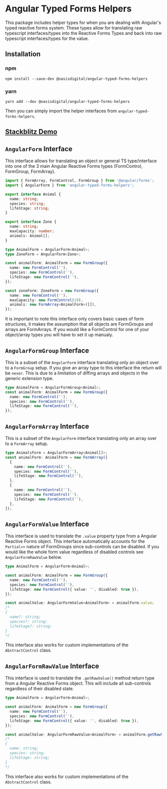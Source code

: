 # Angular Typed Forms Helpers

This package includes helper types for when you are dealing with Angular's typed reactive forms
system. These types allow for translating raw typescript interfaces/types into the Reactive Forms
Types and back into raw typescript interfaces/types for the value.

## Installation

### npm

`npm install --save-dev @oasisdigital/angular-typed-forms-helpers`

### yarn

`yarn add --dev @oasisdigital/angular-typed-forms-helpers`

Then you can simply import the helper interfaces from `angular-typed-forms-helpers`.

## [Stackblitz Demo](https://stackblitz.com/edit/angular-typed-forms-helpers-demo?file=src%2Fapp%2Fapp.component.ts)

## `AngularForm` Interface

This interface allows for translating an object or general TS type/interface into one of the 3 main
Angular Reactive Forms types (FormControl, FormGroup, FormArray).

```ts
import { FormArray, FormControl, FormGroup } from '@angular/forms';
import { AngularForm } from 'angular-typed-forms-helpers';

export interface Animal {
  name: string;
  species: string;
  lifeStage: string;
}

export interface Zone {
  name: string;
  maxCapacity: number;
  animals: Animal[];
}

type AnimalForm = AngularForm<Animal>;
type ZoneForm = AngularForm<Zone>;

const animalForm: AnimalForm = new FormGroup({
  name: new FormControl(''),
  species: new FormControl(''),
  lifeStage: new FormControl(''),
});

const zoneForm: ZoneForm = new FormGroup({
  name: new FormControl(''),
  maxCapacity: new FormControl(10),
  animals: new FormArray<AnimalForm>([]),
});
```

It is important to note this interface only covers basic cases of form structures, it makes the
assumption that all objects are FormGroups and arrays are FormArrays. If you would like a
FormControl for one of your object/array types you will have to set it up manualy.

## `AngularFormGroup` Interface

This is a subset of the `AngularForm` interface translating only an object over to a `FormGroup`
setup. If you give an array type to this interface the return will be `never`. This is due to a
limitation of diffing arrays and objects in the generic extension type.

```ts
type AnimalForm = AngularFormGroup<Animal>;
const animalForm: AnimalForm = new FormGroup({
  name: new FormControl(''),
  species: new FormControl(''),
  lifeStage: new FormControl(''),
});
```

## `AngularFormArray` Interface

This is a subset of the `AngularForm` interface translating only an array over to a `FormArray`
setup.

```ts
type AnimalsForm = AngularFormArray<Animal[]>;
const animalForm: AnimalForm = new FormArray([
  {
    name: new FormControl(''),
    species: new FormControl(''),
    lifeStage: new FormControl(''),
  },
  {
    name: new FormControl(''),
    species: new FormControl(''),
    lifeStage: new FormControl(''),
  },
]);
```

## `AngularFormValue` Interface

This interface is used to translate the `.value` property type from a Angular Reactive Forms object.
This interface automatically accounts for the `Partial<>` nature of FormGroups since sub-controls
can be disabled. If you would like the whole form value regardless of disabled controls see
`AngularFormRawValue` below.

```ts
type AnimalForm = AngularForm<Animal>;

const animalForm: AnimalForm = new FormGroup({
  name: new FormControl(''),
  species: new FormControl(''),
  lifeStage: new FormControl({ value: '', disabled: true }),
});

const animalValue: AngularFormValue<AnimalForm> = animalForm.value;
/*
{
  name?: string;
  species?: string;
  lifeStage?: string;
}
*/
```

This interface also works for custom implementations of the `AbstractControl` class.

## `AngularFormRawValue` Interface

This interface is used to translate the `.getRawValue()` method return type from a Angular Reactive
Forms object. This will include all sub-controls regardless of their disabled state.

```ts
type AnimalForm = AngularForm<Animal>;

const animalForm: AnimalForm = new FormGroup({
  name: new FormControl(''),
  species: new FormControl(''),
  lifeStage: new FormControl({ value: '', disabled: true }),
});

const animalValue: AngularFormRawValue<AnimalForm> = animalForm.getRawValue();
/*
{
  name: string;
  species: string;
  lifeStage: string;
}
*/
```

This interface also works for custom implementations of the `AbstractControl` class.
